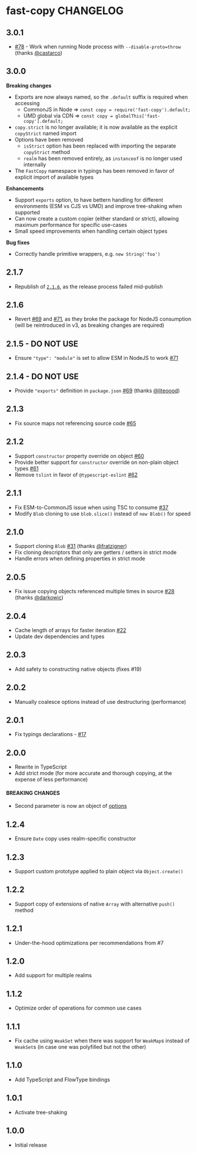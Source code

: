 # fast-copy CHANGELOG

## 3.0.1

- [#78](https://github.com/planttheidea/fast-copy/pull/78) - Work when running Node process with `--disable-proto=throw` (thanks [@castarco](https://github.com/castarco))

## 3.0.0

**Breaking changes**

- Exports are now always named, so the `.default` suffix is required when accessing
  - CommonJS in Node => `const copy = require('fast-copy').default;`
  - UMD global via CDN => `const copy = globalThis['fast-copy'].default;`
- `copy.strict` is no longer available; it is now available as the explicit `copyStrict` named import
- Options have been removed
  - `isStrict` option has been replaced with importing the separate `copyStrict` method
  - `realm` has been removed entirely, as `instanceof` is no longer used internally
- The `FastCopy` namespace in typings has been removed in favor of explicit import of available types

**Enhancements**

- Support `exports` option, to have bettern handling for different environments (ESM vs CJS vs UMD) and improve tree-shaking when supported
- Can now create a custom copier (either standard or strict), allowing maximum performance for specific use-cases
- Small speed improvements when handling certain object types

**Bug fixes**

- Correctly handle primitive wrappers, e.g. `new String('foo')`

## 2.1.7

- Republish of [`2.1.6`](#216), as the release process failed mid-publish

## 2.1.6

- Revert [#69](https://github.com/planttheidea/fast-copy/pull/69) and [#71](https://github.com/planttheidea/fast-copy/pull/71), as they broke the package for NodeJS consumption (will be reintroduced in v3, as breaking changes are required)

## 2.1.5 - DO NOT USE

- Ensure `"type": "module"` is set to allow ESM in NodeJS to work [#71](https://github.com/planttheidea/fast-copy/pull/71)

## 2.1.4 - DO NOT USE

- Provide `"exports"` definition in `package.json` [#69](https://github.com/planttheidea/fast-copy/pull/69) (thanks [@liteoood](https://github.com/ilteoood))

## 2.1.3

- Fix source maps not referencing source code [#65](https://github.com/planttheidea/fast-copy/pull/65)

## 2.1.2

- Support `constructor` property override on object [#60](https://github.com/planttheidea/fast-copy/pull/60)
- Provide better support for `constructor` override on non-plain object types [#61](https://github.com/planttheidea/fast-copy/pull/61)
- Remove `tslint` in favor of `@typescript-eslint` [#62](https://github.com/planttheidea/fast-copy/pull/62)

## 2.1.1

- Fix ESM-to-CommonJS issue when using TSC to consume [#37](https://github.com/planttheidea/fast-copy/issues/37)
- Modify `Blob` cloning to use `blob.slice()` instead of `new Blob()` for speed

## 2.1.0

- Support cloning `Blob` [#31](https://github.com/planttheidea/fast-copy/pull/31) (thanks [@fratzigner](https://github.com/fratzinger))
- Fix cloning descriptors that only are getters / setters in strict mode
- Handle errors when defining properties in strict mode

## 2.0.5

- Fix issue copying objects referenced multiple times in source [#28](https://github.com/planttheidea/fast-copy/pull/28) (thanks [@darkowic](https://github.com/darkowic))

## 2.0.4

- Cache length of arrays for faster iteration [#22](https://github.com/planttheidea/fast-copy/pull/22)
- Update dev dependencies and types

## 2.0.3

- Add safety to constructing native objects (fixes #19)

## 2.0.2

- Manually coalesce options instead of use destructuring (performance)

## 2.0.1

- Fix typings declarations - [#17](https://github.com/planttheidea/fast-copy/pull/17)

## 2.0.0

- Rewrite in TypeScript
- Add strict mode (for more accurate and thorough copying, at the expense of less performance)

#### BREAKING CHANGES

- Second parameter is now an object of [options](README.md#options)

## 1.2.4

- Ensure `Date` copy uses realm-specific constructor

## 1.2.3

- Support custom prototype applied to plain object via `Object.create()`

## 1.2.2

- Support copy of extensions of native `Array` with alternative `push()` method

## 1.2.1

- Under-the-hood optimizations per recommendations from #7

## 1.2.0

- Add support for multiple realms

## 1.1.2

- Optimize order of operations for common use cases

## 1.1.1

- Fix cache using `WeakSet` when there was support for `WeakMap`s instead of `WeakSet`s (in case one was polyfilled but not the other)

## 1.1.0

- Add TypeScript and FlowType bindings

## 1.0.1

- Activate tree-shaking

## 1.0.0

- Initial release
